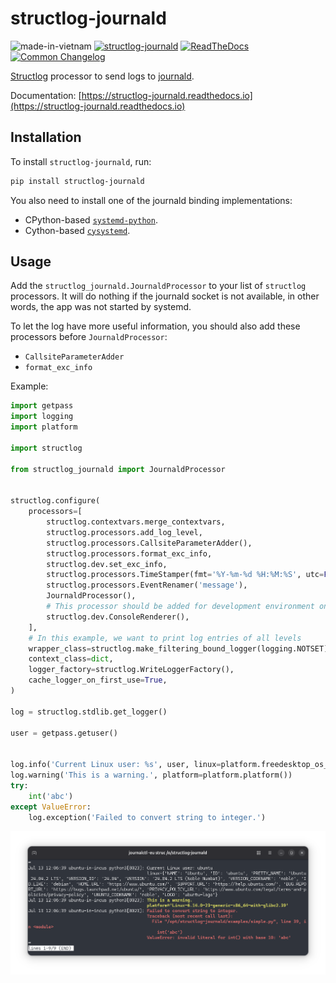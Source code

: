 # structlog-journald

![made-in-vietnam](https://madewithlove.vercel.app/vn?heart=true&colorA=%23ffcd00&colorB=%23da251d)
[![structlog-journald](https://badge.fury.io/py/structlog-journald.svg)](https://pypi.org/project/structlog-journald/)
[![ReadTheDocs](https://readthedocs.org/projects/structlog-journald/badge/?version=latest)](https://structlog-journald.readthedocs.io?badge=latest)
[![Common Changelog](https://common-changelog.org/badge.svg)](https://common-changelog.org)

[Structlog] processor to send logs to [journald].

Documentation: [https://structlog-journald.readthedocs.io](https://structlog-journald.readthedocs.io)

Installation
------------

To install `structlog-journald`, run:

```sh
pip install structlog-journald
```

You also need to install one of the journald binding implementations:

- CPython-based [`systemd-python`](https://pypi.org/project/systemd-python/).
- Cython-based [`cysystemd`](https://pypi.org/project/cysystemd/).

Usage
-----

Add the `structlog_journald.JournaldProcessor` to your list of `structlog` processors.
It will do nothing if the journald socket is not available,
in other words, the app was not started by systemd.

To let the log have more useful information, you should also add these processors before `JournaldProcessor`:

- `CallsiteParameterAdder`
- `format_exc_info`

Example:

```py
import getpass
import logging
import platform

import structlog

from structlog_journald import JournaldProcessor


structlog.configure(
    processors=[
        structlog.contextvars.merge_contextvars,
        structlog.processors.add_log_level,
        structlog.processors.CallsiteParameterAdder(),
        structlog.processors.format_exc_info,
        structlog.dev.set_exc_info,
        structlog.processors.TimeStamper(fmt='%Y-%m-%d %H:%M:%S', utc=False),
        structlog.processors.EventRenamer('message'),
        JournaldProcessor(),
        # This processor should be added for development environment only.
        structlog.dev.ConsoleRenderer(),
    ],
    # In this example, we want to print log entries of all levels
    wrapper_class=structlog.make_filtering_bound_logger(logging.NOTSET),
    context_class=dict,
    logger_factory=structlog.WriteLoggerFactory(),
    cache_logger_on_first_use=True,
)

log = structlog.stdlib.get_logger()

user = getpass.getuser()


log.info('Current Linux user: %s', user, linux=platform.freedesktop_os_release())
log.warning('This is a warning.', platform=platform.platform())
try:
    int('abc')
except ValueError:
    log.exception('Failed to convert string to integer.')
```

![Journalctl](https://raw.githubusercontent.com/hongquan/structlog-journald/refs/heads/main/misc/screenshot.png)

[structlog]: https://www.structlog.org
[journald]: https://www.freedesktop.org/software/systemd/man/latest/journalctl.html
